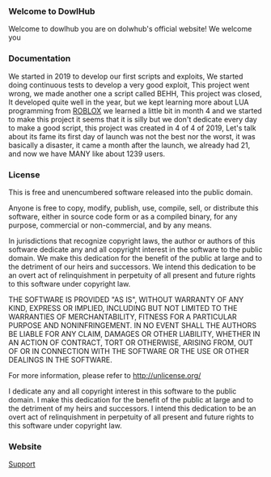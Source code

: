 ### Welcome to DowlHub


Welcome to dowlhub you are on dolwhub's official website!
We welcome you


### Documentation

We started in 2019 to develop our first scripts and exploits, We started doing continuous tests to develop a very good exploit, This project went wrong, we made another one a script called BEHH, This project was closed, It developed quite well in the year, but we kept learning more about LUA programming from [ROBLOX](https://roblox.com) we learned a little bit in month 4 and we started to make this project it seems that it is silly but we don't dedicate every day to make a good script, this project was created in 4 of 4 of 2019, Let's talk about its fame its first day of launch was not the best nor the worst, it was basically a disaster, it came a month after the launch, we already had 21, and now we have MANY like about 1239 users.

### License

This is free and unencumbered software released into the public domain.

Anyone is free to copy, modify, publish, use, compile, sell, or
distribute this software, either in source code form or as a compiled
binary, for any purpose, commercial or non-commercial, and by any
means.

In jurisdictions that recognize copyright laws, the author or authors
of this software dedicate any and all copyright interest in the
software to the public domain. We make this dedication for the benefit
of the public at large and to the detriment of our heirs and
successors. We intend this dedication to be an overt act of
relinquishment in perpetuity of all present and future rights to this
software under copyright law.

THE SOFTWARE IS PROVIDED "AS IS", WITHOUT WARRANTY OF ANY KIND,
EXPRESS OR IMPLIED, INCLUDING BUT NOT LIMITED TO THE WARRANTIES OF
MERCHANTABILITY, FITNESS FOR A PARTICULAR PURPOSE AND NONINFRINGEMENT.
IN NO EVENT SHALL THE AUTHORS BE LIABLE FOR ANY CLAIM, DAMAGES OR
OTHER LIABILITY, WHETHER IN AN ACTION OF CONTRACT, TORT OR OTHERWISE,
ARISING FROM, OUT OF OR IN CONNECTION WITH THE SOFTWARE OR THE USE OR
OTHER DEALINGS IN THE SOFTWARE.

For more information, please refer to <http://unlicense.org/>

I dedicate any and all copyright interest in this software to the
public domain. I make this dedication for the benefit of the public at
large and to the detriment of my heirs and successors. I intend this
dedication to be an overt act of relinquishment in perpetuity of all
present and future rights to this software under copyright law.

### Website

[Support](https://zenfe.github.io/scripts-robloxstudios/)
